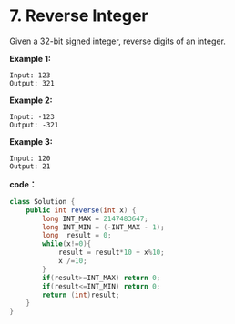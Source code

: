 

# 7. Reverse Integer

Given a 32-bit signed integer, reverse digits of an integer.



**Example 1:**

```
Input: 123
Output: 321
```



**Example 2:**

```
Input: -123
Output: -321
```



**Example 3:**

```
Input: 120
Output: 21
```



**code：**

```java
class Solution {
    public int reverse(int x) {
        long INT_MAX = 2147483647;
        long INT_MIN = (-INT_MAX - 1);
        long  result = 0;
        while(x!=0){
            result = result*10 + x%10;
            x /=10;
        }
        if(result>=INT_MAX) return 0;
        if(result<=INT_MIN) return 0;
        return (int)result;
    }
}
```